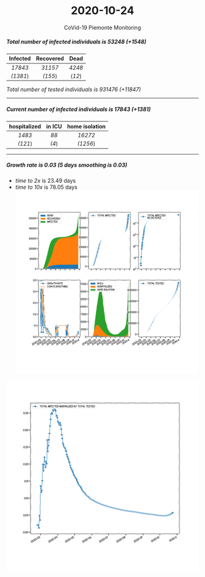 <div align='center'>

# 2020-10-24
CoVid-19 Piemonte Monitoring
</div>

##### Total number of infected individuals is 53248 (+1548)
Infected | Recovered | Dead
:---: | :---: | :---:
*17843* | *31157* | *4248*
*(1381*) | *(155*) | (*12*)

*Total number of tested individuals is 931476 (+11847)*
***
##### Current number of infected individuals is 17843 (+1381)
hospitalized | in ICU | home isolation
:---: | :---: | :---:
*1483* |*88* |*16272*
*(121*) |*(4*) |*(1256*)
***
##### Growth rate is 0.03 (5 days smoothing is 0.03)
- *time to 2x* is 23.49 days
- *time to 10x* is 78.05 days
![stats][stats]

![infected_normalized][infected_normalized]

[stats]: stats_Piemonte.png
[infected_normalized]: infected_normalized_Piemonte.png
